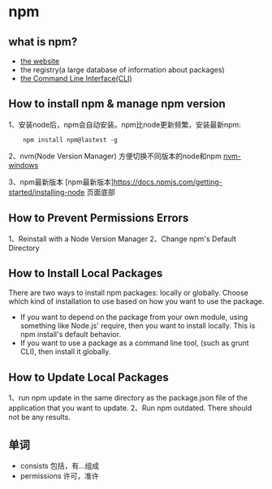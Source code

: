 # npm

## what is npm?
- [the website](https://www.npmjs.com/)
- the registry(a large database of information about packages)
- [the Command Line Interface(CLI)](https://docs.npmjs.com/cli/npm)

## How to install npm & manage npm version
1、安装node后，npm会自动安装。npm比node更新频繁，安装最新npm:
```
    npm install npm@lastest -g
```

2、nvm(Node Version Manager)
方便切换不同版本的node和npm
[nvm-windows](https://github.com/coreybutler/nvm-windows)

3、npm最新版本
[npm最新版本]https://docs.npmjs.com/getting-started/installing-node
页面底部

## How to Prevent Permissions Errors
1、Reinstall with a Node Version Manager
2、Change npm's Default Directory

## How to Install Local Packages
There are two ways to install npm packages: locally or globally. Choose which kind of installation to use based on how you want to use the package.

- If you want to depend on the package from your own module, using something like Node.js' require, then you want to install locally. This is npm install's default behavior.
- If you want to use a package as a command line tool, (such as grunt CLI), then install it globally.

## How to Update Local Packages
1、run npm update in the same directory as the package.json file of the application that you want to update.
2、Run npm outdated. There should not be any results.



## 单词
- consists 包括，有...组成
- permissions 许可，准许
